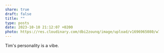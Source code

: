 ```yaml
---
share: true
draft: false
title: ""
type: posts
date: 2023-10-10 21:12:07 +0200
photo: https://res.cloudinary.com/dbi2zounq/image/upload/v1696965080/w7l4ews0lsbr0b2yfdj4.jpg
---
```


Tim's personality is a vibe. 
